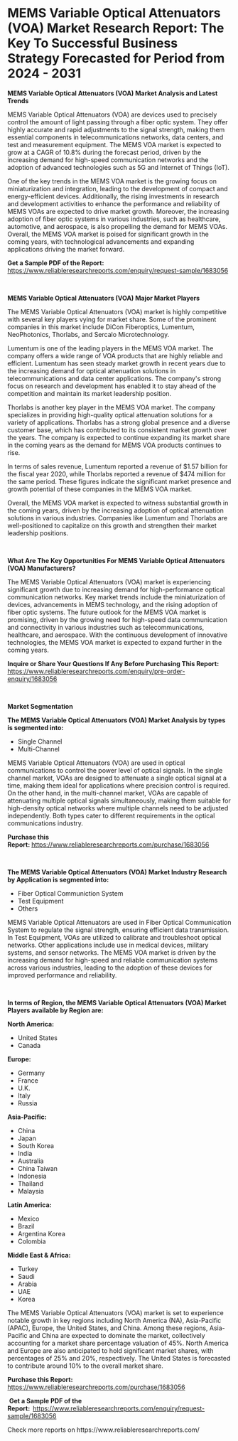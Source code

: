 <p><h1>MEMS Variable Optical Attenuators (VOA) Market Research Report: The Key To Successful Business Strategy Forecasted for Period from 2024 - 2031</h1></p><p><strong>MEMS Variable Optical Attenuators (VOA) Market Analysis and Latest Trends</strong></p>
<p><p>MEMS Variable Optical Attenuators (VOA) are devices used to precisely control the amount of light passing through a fiber optic system. They offer highly accurate and rapid adjustments to the signal strength, making them essential components in telecommunications networks, data centers, and test and measurement equipment. The MEMS VOA market is expected to grow at a CAGR of 10.8% during the forecast period, driven by the increasing demand for high-speed communication networks and the adoption of advanced technologies such as 5G and Internet of Things (IoT).</p><p>One of the key trends in the MEMS VOA market is the growing focus on miniaturization and integration, leading to the development of compact and energy-efficient devices. Additionally, the rising investments in research and development activities to enhance the performance and reliability of MEMS VOAs are expected to drive market growth. Moreover, the increasing adoption of fiber optic systems in various industries, such as healthcare, automotive, and aerospace, is also propelling the demand for MEMS VOAs. Overall, the MEMS VOA market is poised for significant growth in the coming years, with technological advancements and expanding applications driving the market forward.</p></p>
<p><strong>Get a Sample PDF of the Report:&nbsp;</strong> <a href="https://www.reliableresearchreports.com/enquiry/request-sample/1683056">https://www.reliableresearchreports.com/enquiry/request-sample/1683056</a></p>
<p>&nbsp;</p>
<p><strong>MEMS Variable Optical Attenuators (VOA) Major Market Players</strong></p>
<p><p>The MEMS Variable Optical Attenuators (VOA) market is highly competitive with several key players vying for market share. Some of the prominent companies in this market include DiCon Fiberoptics, Lumentum, NeoPhotonics, Thorlabs, and Sercalo Microtechnology.</p><p>Lumentum is one of the leading players in the MEMS VOA market. The company offers a wide range of VOA products that are highly reliable and efficient. Lumentum has seen steady market growth in recent years due to the increasing demand for optical attenuation solutions in telecommunications and data center applications. The company's strong focus on research and development has enabled it to stay ahead of the competition and maintain its market leadership position.</p><p>Thorlabs is another key player in the MEMS VOA market. The company specializes in providing high-quality optical attenuation solutions for a variety of applications. Thorlabs has a strong global presence and a diverse customer base, which has contributed to its consistent market growth over the years. The company is expected to continue expanding its market share in the coming years as the demand for MEMS VOA products continues to rise.</p><p>In terms of sales revenue, Lumentum reported a revenue of $1.57 billion for the fiscal year 2020, while Thorlabs reported a revenue of $474 million for the same period. These figures indicate the significant market presence and growth potential of these companies in the MEMS VOA market.</p><p>Overall, the MEMS VOA market is expected to witness substantial growth in the coming years, driven by the increasing adoption of optical attenuation solutions in various industries. Companies like Lumentum and Thorlabs are well-positioned to capitalize on this growth and strengthen their market leadership positions.</p></p>
<p>&nbsp;</p>
<p><strong>What Are The Key Opportunities For MEMS Variable Optical Attenuators (VOA) Manufacturers?</strong></p>
<p><p>The MEMS Variable Optical Attenuators (VOA) market is experiencing significant growth due to increasing demand for high-performance optical communication networks. Key market trends include the miniaturization of devices, advancements in MEMS technology, and the rising adoption of fiber optic systems. The future outlook for the MEMS VOA market is promising, driven by the growing need for high-speed data communication and connectivity in various industries such as telecommunications, healthcare, and aerospace. With the continuous development of innovative technologies, the MEMS VOA market is expected to expand further in the coming years.</p></p>
<p><strong>Inquire or Share Your Questions If Any Before Purchasing This Report:</strong> <a href="https://www.reliableresearchreports.com/enquiry/pre-order-enquiry/1683056">https://www.reliableresearchreports.com/enquiry/pre-order-enquiry/1683056</a></p>
<p>&nbsp;</p>
<p><strong>Market Segmentation</strong></p>
<p><strong>The MEMS Variable Optical Attenuators (VOA) Market Analysis by types is segmented into:</strong></p>
<p><ul><li>Single Channel</li><li>Multi-Channel</li></ul></p>
<p><p>MEMS Variable Optical Attenuators (VOA) are used in optical communications to control the power level of optical signals. In the single channel market, VOAs are designed to attenuate a single optical signal at a time, making them ideal for applications where precision control is required. On the other hand, in the multi-channel market, VOAs are capable of attenuating multiple optical signals simultaneously, making them suitable for high-density optical networks where multiple channels need to be adjusted independently. Both types cater to different requirements in the optical communications industry.</p></p>
<p><strong>Purchase this Report:&nbsp;</strong><a href="https://www.reliableresearchreports.com/purchase/1683056">https://www.reliableresearchreports.com/purchase/1683056</a></p>
<p>&nbsp;</p>
<p><strong>The MEMS Variable Optical Attenuators (VOA) Market Industry Research by Application is segmented into:</strong></p>
<p><ul><li>Fiber Optical Communiction System</li><li>Test Equipment</li><li>Others</li></ul></p>
<p><p>MEMS Variable Optical Attenuators are used in Fiber Optical Communication System to regulate the signal strength, ensuring efficient data transmission. In Test Equipment, VOAs are utilized to calibrate and troubleshoot optical networks. Other applications include use in medical devices, military systems, and sensor networks. The MEMS VOA market is driven by the increasing demand for high-speed and reliable communication systems across various industries, leading to the adoption of these devices for improved performance and reliability.</p></p>
<p>&nbsp;</p>
<p><strong>In terms of Region, the MEMS Variable Optical Attenuators (VOA) Market Players available by Region are:</strong></p>
<p>
    <p> <strong> North America: </strong>
        <ul>
            <li>United States</li>
            <li>Canada</li>
        </ul>
        </p> 
    <p> <strong> Europe: </strong>
        <ul>
            <li>Germany</li>
            <li>France</li>
            <li>U.K.</li>
            <li>Italy</li>
            <li>Russia</li>
        </ul>
        </p> 
    <p> <strong> Asia-Pacific: </strong>
        <ul>
            <li>China</li>
            <li>Japan</li>
            <li>South Korea</li>
            <li>India</li>
            <li>Australia</li>
            <li>China Taiwan</li>
            <li>Indonesia</li>
            <li>Thailand</li>
            <li>Malaysia</li>
        </ul>
        </p> 
    <p> <strong> Latin America: </strong>
        <ul>
            <li>Mexico</li>
            <li>Brazil</li>
            <li>Argentina Korea</li>
            <li>Colombia</li>
        </ul>
        </p> 
    <p> <strong> Middle East & Africa: </strong>
        <ul>
            <li>Turkey</li>
            <li>Saudi</li>
            <li>Arabia</li>
            <li>UAE</li>
            <li>Korea</li>
        </ul>
    </p>
    </p>
<p><p>The MEMS Variable Optical Attenuators (VOA) market is set to experience notable growth in key regions including North America (NA), Asia-Pacific (APAC), Europe, the United States, and China. Among these regions, Asia-Pacific and China are expected to dominate the market, collectively accounting for a market share percentage valuation of 45%. North America and Europe are also anticipated to hold significant market shares, with percentages of 25% and 20%, respectively. The United States is forecasted to contribute around 10% to the overall market share.</p></p>
<p><strong>Purchase this Report: </strong><a href="https://www.reliableresearchreports.com/purchase/1683056">https://www.reliableresearchreports.com/purchase/1683056</a></p>
<p>&nbsp;<strong>Get a Sample PDF of the Report:&nbsp;&nbsp;</strong><a href="https://www.reliableresearchreports.com/enquiry/request-sample/1683056">https://www.reliableresearchreports.com/enquiry/request-sample/1683056</a></p>
<p><strong></strong></p>
<p>Check more reports on https://www.reliableresearchreports.com/</p>